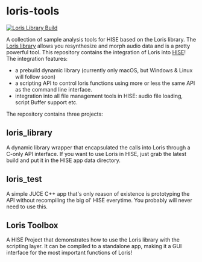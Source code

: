 # loris-tools

[![Loris Library Build](https://github.com/christophhart/loris-tools/actions/workflows/build_library.yml/badge.svg)](https://github.com/christophhart/loris-tools/actions/workflows/build_library.yml)

A collection of sample analysis tools for HISE based on the Loris library. The [Loris library](http://www.cerlsoundgroup.org/Loris/) allows you resynthesize and morph audio data and is a pretty powerful tool. This repository contains the integration of Loris into [HISE](https://github.com/christophhart/HISE/)! The integration features:

- a prebuild dynamic library (currently only macOS, but Windows & Linux will follow soon)
- a scripting API to control loris functions using more or less the same API as the command line interface.
- integration into all file management tools in HISE: audio file loading, script Buffer support etc.

The repository contains three projects:

## loris_library

A dynamic library wrapper that encapsulated the calls into Loris through a C-only API interface. If you want to use Loris in HISE, just grab the latest build and put it in the HISE app data directory. 

## loris_test

A simple JUCE C++ app that's only reason of existence is prototyping the API without recompiling the big ol' HISE everytime. You probably will never need to use this.

## Loris Toolbox

A HISE Project that demonstrates how to use the Loris library with the scripting layer. It can be compiled to a standalone app, making it a GUI interface for the most important functions of Loris!

